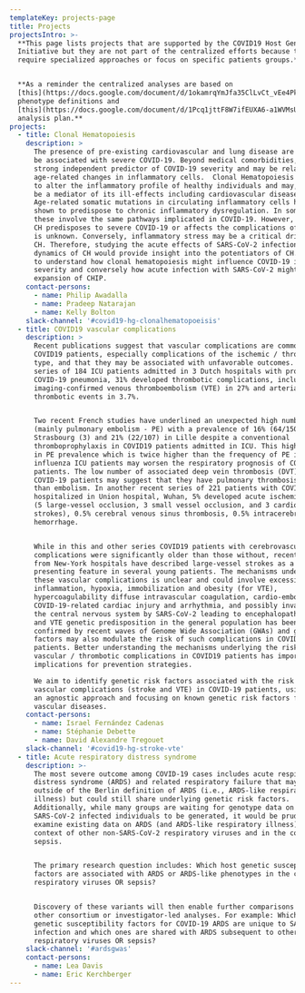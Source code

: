 ```yaml
---
templateKey: projects-page
title: Projects
projectsIntro: >-
  **This page lists projects that are supported by the COVID19 Host Genetics
  Initiative but they are not part of the centralized efforts because they
  require specialized approaches or focus on specific patients groups.**


  **As a reminder the centralized analyses are based on
  [this](https://docs.google.com/document/d/1okamrqYmJfa35ClLvCt_vEe4PkvrTwggHq7T3jbeyCI/edit?usp=sharing)
  phenotype definitions and
  [this](https://docs.google.com/document/d/1Pcq1jttF8W7ifEUXA6-a1WVMsUyEoAybS6IqvuP-Uv8/edit?ts=5e964dc2#)
  analysis plan.**
projects:
  - title: Clonal Hematopoiesis
    description: >
      The presence of pre-existing cardiovascular and lung disease are known to
      be associated with severe COVID-19. Beyond medical comorbidities, age is a
      strong independent predictor of COVID-19 severity and may be related to
      age-related changes in inflammatory cells.  Clonal Hematopoiesis is known
      to alter the inflammatory profile of healthy individuals and may, in part,
      be a mediator of its ill-effects including cardiovascular disease.
      Age-related somatic mutations in circulating inflammatory cells have been
      shown to predispose to chronic inflammatory dysregulation. In some cases,
      these involve the same pathways implicated in COVID-19. However, whether
      CH predisposes to severe COVID-19 or affects the complications of COVID-19
      is unknown. Conversely, inflammatory stress may be a critical driver of
      CH. Therefore, studying the acute effects of SARS-CoV-2 infection on the
      dynamics of CH would provide insight into the potentiators of CH. We seek
      to understand how clonal hematopoiesis might influence COVID-19 illness
      severity and conversely how acute infection with SARS-CoV-2 might promote
      expansion of CHIP.
    contact-persons:
      - name: Philip Awadalla
      - name: Pradeep Natarajan
      - name: Kelly Bolton
    slack-channel: '#covid19-hg-clonalhematopoeisis'
  - title: COVID19 vascular complications
    description: >
      Recent publications suggest that vascular complications are common in
      COVID19 patients, especially complications of the ischemic / thrombotic
      type, and that they may be associated with unfavorable outcomes. In a
      series of 184 ICU patients admitted in 3 Dutch hospitals with proven
      COVID-19 pneumonia, 31% developed thrombotic complications, including of
      imaging-confirmed venous thromboembolism (VTE) in 27% and arterial
      thrombotic events in 3.7%.


      Two recent French studies have underlined an unexpected high number of VTE
      (mainly pulmonary embolism - PE) with a prevalence of 16% (64/150) in
      Strasbourg (3) and 21% (22/107) in Lille despite a conventional
      thromboprophylaxis in COVID19 patients admitted in ICU. This high increase
      in PE prevalence which is twice higher than the frequency of PE in the
      influenza ICU patients may worsen the respiratory prognosis of COVID-19
      patients. The low number of associated deep vein thrombosis (DVT)in
      COVID-19 patients may suggest that they have pulmonary thrombosis rather
      than embolism. In another recent series of 221 patients with COVID-19
      hospitalized in Union hospital, Wuhan, 5% developed acute ischemic stroke
      (5 large-vessel occlusion, 3 small vessel occlusion, and 3 cardioembolic
      strokes), 0.5% cerebral venous sinus thrombosis, 0.5% intracerebral
      hemorrhage.


      While in this and other series COVID19 patients with cerebrovascular
      complications were significantly older than those without, recent reports
      from New-York hospitals have described large-vessel strokes as a
      presenting feature in several young patients. The mechanisms underlying
      these vascular complications is unclear and could involve excessive
      inflammation, hypoxia, immobilization and obesity (for VTE),
      hypercoagulability diffuse intravascular coagulation, cardio-embolism from
      COVID-19-related cardiac injury and arrhythmia, and possibly invasion of
      the central nervous system by SARS-CoV-2 leading to encephalopathy. Stroke
      and VTE genetic predisposition in the general population has been
      confirmed by recent waves of Genome Wide Association (GWAs) and genetic
      factors may also modulate the risk of such complications in COVID19
      patients. Better understanding the mechanisms underlying the risk of
      vascular / thrombotic complications in COVID19 patients has important
      implications for prevention strategies.

      We aim to identify genetic risk factors associated with the risk of
      vascular complications (stroke and VTE) in COVID-19 patients, using both
      an agnostic approach and focusing on known genetic risk factors for these
      vascular diseases.
    contact-persons:
      - name: Israel Fernández Cadenas
      - name: Stéphanie Debette
      - name: David Alexandre Tregouet
    slack-channel: '#covid19-hg-stroke-vte'
  - title: Acute respiratory distress syndrome
    description: >-
      The most severe outcome among COVID-19 cases includes acute respiratory
      distress syndrome (ARDS) and related respiratory failure that may fall
      outside of the Berlin definition of ARDS (i.e., ARDS-like respiratory
      illness) but could still share underlying genetic risk factors.
      Additionally, while many groups are waiting for genotype data on
      SARS-CoV-2 infected individuals to be generated, it would be prudent to
      examine existing data on ARDS (and ARDS-like respiratory illness) in the
      context of other non-SARS-CoV-2 respiratory viruses and in the context of
      sepsis.


      The primary research question includes: Which host genetic susceptibility
      factors are associated with ARDS or ARDS-like phenotypes in the context of
      respiratory viruses OR sepsis?


      Discovery of these variants will then enable further comparisons with
      other consortium or investigator-led analyses. For example: Which host
      genetic susceptibility factors for COVID-19 ARDS are unique to SARS-CoV-2
      infection and which ones are shared with ARDS subsequent to other
      respiratory viruses OR sepsis?
    slack-channel: '#ardsgwas'
    contact-persons:
      - name: Lea Davis
      - name: Eric Kerchberger
---
```

